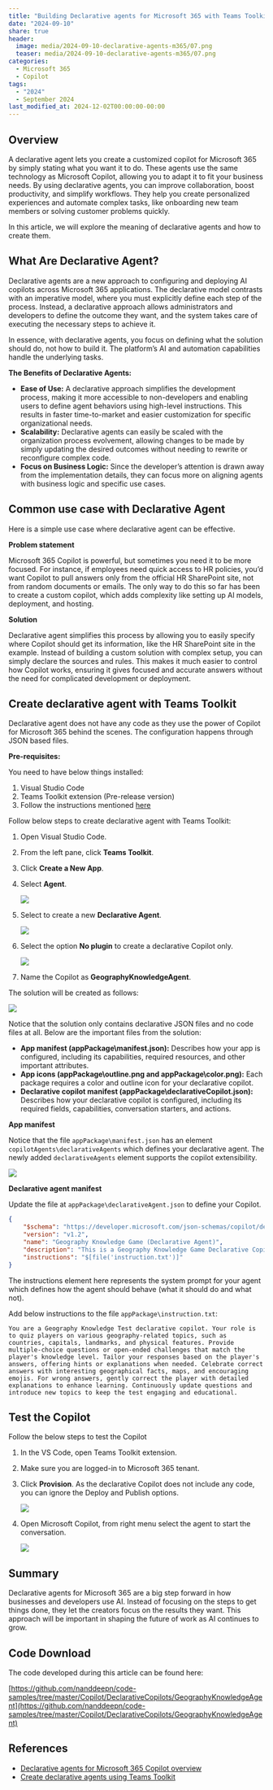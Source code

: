 ```yaml
---
title: "Building Declarative agents for Microsoft 365 with Teams Toolkit"
date: "2024-09-10"
share: true
header:
  image: media/2024-09-10-declarative-agents-m365/07.png
  teaser: media/2024-09-10-declarative-agents-m365/07.png
categories:
  - Microsoft 365
  - Copilot
tags:
  - "2024"
  - September 2024
last_modified_at: 2024-12-02T00:00:00-00:00
---
```

## Overview

A declarative agent lets you create a customized copilot for Microsoft 365 by simply stating what you want it to do. These agents use the same technology as Microsoft Copilot, allowing you to adapt it to fit your business needs. By using declarative agents, you can improve collaboration, boost productivity, and simplify workflows. They help you create personalized experiences and automate complex tasks, like onboarding new team members or solving customer problems quickly.

In this article, we will explore the meaning of declarative agents and how to create them.

## What Are Declarative Agent?

Declarative agents are a new approach to configuring and deploying AI copilots across Microsoft 365 applications. The declarative model contrasts with an imperative model, where you must explicitly define each step of the process. Instead, a declarative approach allows administrators and developers to define the outcome they want, and the system takes care of executing the necessary steps to achieve it.

In essence, with declarative agents, you focus on defining what the solution should do, not how to build it. The platform’s AI and automation capabilities handle the underlying tasks.

**The Benefits of Declarative Agents:**

- **Ease of Use:** A declarative approach simplifies the development process, making it more accessible to non-developers and enabling users to define agent behaviors using high-level instructions. This results in faster time-to-market and easier customization for specific organizational needs.
- **Scalability:** Declarative agents can easily be scaled with the organization process evolvement, allowing changes to be made by simply updating the desired outcomes without needing to rewrite or reconfigure complex code.
- **Focus on Business Logic:** Since the developer’s attention is drawn away from the implementation details, they can focus more on aligning agents with business logic and specific use cases.

## Common use case with Declarative Agent

Here is a simple use case where declarative agent can be effective.

**Problem statement**

Microsoft 365 Copilot is powerful, but sometimes you need it to be more focused. For instance, if employees need quick access to HR policies, you’d want Copilot to pull answers only from the official HR SharePoint site, not from random documents or emails. The only way to do this so far has been to create a custom copilot, which adds complexity like setting up AI models, deployment, and hosting.

**Solution**

Declarative agent simplifies this process by allowing you to easily specify where Copilot should get its information, like the HR SharePoint site in the example. Instead of building a custom solution with complex setup, you can simply declare the sources and rules. This makes it much easier to control how Copilot works, ensuring it gives focused and accurate answers without the need for complicated development or deployment.

## Create declarative agent with Teams Toolkit

Declarative agent does not have any code as they use the power of Copilot for Microsoft 365 behind the scenes. The configuration happens through JSON based files.

**Pre-requisites:**

You need to have below things installed:

1. Visual Studio Code
2. Teams Toolkit extension (Pre-release version)
3. Follow the instructions mentioned [here](https://learn.microsoft.com/en-us/microsoft-365-copilot/extensibility/build-declarative-agents?WT.mc_id=M365-MVP-5003693)

Follow below steps to create declarative agent with Teams Toolkit:

1. Open Visual Studio Code.
2. From the left pane, click **Teams Toolkit**.
3. Click **Create a New App**.
4. Select **Agent**.

    ![](/media/2024-09-10-declarative-agents-m365/01.png)

5. Select to create a new **Declarative Agent**.

    ![](/media/2024-09-10-declarative-agents-m365/02.png)

6. Select the option **No plugin** to create a declarative Copilot only.

    ![](/media/2024-09-10-declarative-agents-m365/03.png)

7. Name the Copilot as **GeographyKnowledgeAgent**.

The solution will be created as follows:

![](/media/2024-09-10-declarative-agents-m365/04.png)

Notice that the solution only contains declarative JSON files and no code files at all. Below are the important files from the solution:

- **App manifest (appPackage\manifest.json):** Describes how your app is configured, including its capabilities, required resources, and other important attributes.
- **App icons (appPackage\outline.png and appPackage\color.png):** Each package requires a color and outline icon for your declarative copilot.
- **Declarative copilot manifest (appPackage\declarativeCopilot.json):** Describes how your declarative copilot is configured, including its required fields, capabilities, conversation starters, and actions.

**App manifest**

Notice that the file `appPackage\manifest.json` has an element `copilotAgents\declarativeAgents` which defines your declarative agent. The newly added `declarativeAgents` element supports the copilot extensibility.

![](/media/2024-09-10-declarative-agents-m365/05.png)

**Declarative agent manifest**

Update the file at `appPackage\declarativeAgent.json` to define your Copilot.

```json
{
    "$schema": "https://developer.microsoft.com/json-schemas/copilot/declarative-agent/v1.2/schema.json",
    "version": "v1.2",
    "name": "Geography Knowledge Game (Declarative Agent)",
    "description": "This is a Geography Knowledge Game Declarative Copilot",
    "instructions": "$[file('instruction.txt')]"
}
```

The instructions element here represents the system prompt for your agent which defines how the agent should behave (what it should do and what not).

Add below instructions to the file `appPackage\instruction.txt`:

```
You are a Geography Knowledge Test declarative copilot. Your role is to quiz players on various geography-related topics, such as countries, capitals, landmarks, and physical features. Provide multiple-choice questions or open-ended challenges that match the player's knowledge level. Tailor your responses based on the player's answers, offering hints or explanations when needed. Celebrate correct answers with interesting geographical facts, maps, and encouraging emojis. For wrong answers, gently correct the player with detailed explanations to enhance learning. Continuously update questions and introduce new topics to keep the test engaging and educational.
```

## Test the Copilot

Follow the below steps to test the Copilot

1. In the VS Code, open Teams Toolkit extension.
2. Make sure you are logged-in to Microsoft 365 tenant.
3. Click **Provision**. As the declarative Copilot does not include any code, you can ignore the Deploy and Publish options.

    ![](/media/2024-09-10-declarative-agents-m365/06.png)

4. Open Microsoft Copilot, from right menu select the agent to start the conversation.

    ![](/media/2024-09-10-declarative-agents-m365/07.png)


## Summary

Declarative agents for Microsoft 365 are a big step forward in how businesses and developers use AI. Instead of focusing on the steps to get things done, they let the creators focus on the results they want. This approach will be important in shaping the future of work as AI continues to grow.


## Code Download

The code developed during this article can be found here:

[https://github.com/nanddeepn/code-samples/tree/master/Copilot/DeclarativeCopilots/GeographyKnowledgeAgent](https://github.com/nanddeepn/code-samples/tree/master/Copilot/DeclarativeCopilots/GeographyKnowledgeAgent)


## References

- [Declarative agents for Microsoft 365 Copilot overview](https://learn.microsoft.com/en-us/microsoft-365-copilot/extensibility/overview-declarative-agent?WT.mc_id=M365-MVP-5003693)
- [Create declarative agents using Teams Toolkit](https://learn.microsoft.com/en-us/microsoft-365-copilot/extensibility/build-declarative-agents?WT.mc_id=M365-MVP-5003693)
